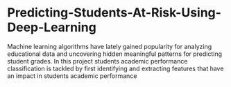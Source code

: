 # Predicting-Students-At-Risk-Using-Deep-Learning
Machine learning algorithms have lately gained popularity for analyzing educational data and uncovering hidden meaningful patterns for predicting student grades. In this project students academic performance classification is tackled by first identifying and extracting features that have an impact in students academic performance
